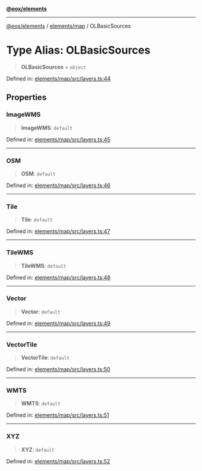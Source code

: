 [**@eox/elements**](../../../README.md)

***

[@eox/elements](../../../modules.md) / [elements/map](../README.md) / OLBasicSources

# Type Alias: OLBasicSources

> **OLBasicSources** = `object`

Defined in: [elements/map/src/layers.ts:44](https://github.com/EOX-A/EOxElements/blob/2959304700f39ffdecbdb918952cf7500528a204/elements/map/src/layers.ts#L44)

## Properties

### ImageWMS

> **ImageWMS**: `default`

Defined in: [elements/map/src/layers.ts:45](https://github.com/EOX-A/EOxElements/blob/2959304700f39ffdecbdb918952cf7500528a204/elements/map/src/layers.ts#L45)

***

### OSM

> **OSM**: `default`

Defined in: [elements/map/src/layers.ts:46](https://github.com/EOX-A/EOxElements/blob/2959304700f39ffdecbdb918952cf7500528a204/elements/map/src/layers.ts#L46)

***

### Tile

> **Tile**: `default`

Defined in: [elements/map/src/layers.ts:47](https://github.com/EOX-A/EOxElements/blob/2959304700f39ffdecbdb918952cf7500528a204/elements/map/src/layers.ts#L47)

***

### TileWMS

> **TileWMS**: `default`

Defined in: [elements/map/src/layers.ts:48](https://github.com/EOX-A/EOxElements/blob/2959304700f39ffdecbdb918952cf7500528a204/elements/map/src/layers.ts#L48)

***

### Vector

> **Vector**: `default`

Defined in: [elements/map/src/layers.ts:49](https://github.com/EOX-A/EOxElements/blob/2959304700f39ffdecbdb918952cf7500528a204/elements/map/src/layers.ts#L49)

***

### VectorTile

> **VectorTile**: `default`

Defined in: [elements/map/src/layers.ts:50](https://github.com/EOX-A/EOxElements/blob/2959304700f39ffdecbdb918952cf7500528a204/elements/map/src/layers.ts#L50)

***

### WMTS

> **WMTS**: `default`

Defined in: [elements/map/src/layers.ts:51](https://github.com/EOX-A/EOxElements/blob/2959304700f39ffdecbdb918952cf7500528a204/elements/map/src/layers.ts#L51)

***

### XYZ

> **XYZ**: `default`

Defined in: [elements/map/src/layers.ts:52](https://github.com/EOX-A/EOxElements/blob/2959304700f39ffdecbdb918952cf7500528a204/elements/map/src/layers.ts#L52)
